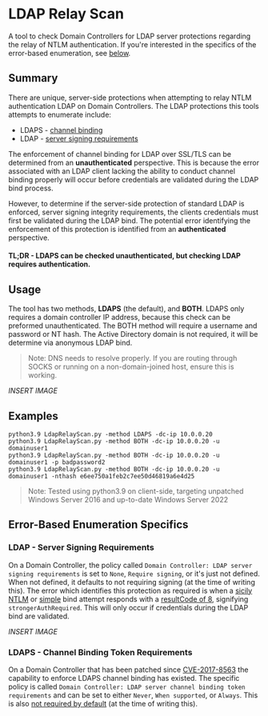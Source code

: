 # LDAP Relay Scan 
A tool to check Domain Controllers for LDAP server protections regarding the relay of NTLM authentication. If you're interested in the specifics of the error-based enumeration, see [below](blah).
## Summary
There are unique, server-side protections when attempting to relay NTLM authentication LDAP on Domain Controllers. The LDAP protections this tools attempts to enumerate include:
 - LDAPS - [channel binding](https://support.microsoft.com/en-us/topic/use-the-ldapenforcechannelbinding-registry-entry-to-make-ldap-authentication-over-ssl-tls-more-secure-e9ecfa27-5e57-8519-6ba3-d2c06b21812e)
 - LDAP - [server signing requirements](https://docs.microsoft.com/en-us/windows/security/threat-protection/security-policy-settings/domain-controller-ldap-server-signing-requirements)

The enforcement of channel binding for LDAP over SSL/TLS can be determined from an **unauthenticated** perspective. This is because the error associated with an LDAP client lacking the ability to conduct channel binding properly will occur before credentials are validated during the LDAP bind process. 

However, to determine if the server-side protection of standard LDAP is enforced, server signing integrity requirements, the clients credentials must first be validated during the LDAP bind. The potential error identifying the enforcement of this protection is identified from an **authenticated** perspective.



#### TL;DR - LDAPS can be checked unauthenticated, but checking LDAP requires authentication.

## Usage

The tool has two methods, **LDAPS** (the default), and **BOTH**. LDAPS only requires a domain controller IP address, because this check can be preformed unauthenticated. The BOTH method will require a username and password or NT hash. The Active Directory domain is not required, it will be determine via anonymous LDAP bind.
> Note: DNS needs to resolve properly. If you are routing through SOCKS or running on a non-domain-joined host, ensure this is working.

*INSERT IMAGE*

## Examples

```
python3.9 LdapRelayScan.py -method LDAPS -dc-ip 10.0.0.20
python3.9 LdapRelayScan.py -method BOTH -dc-ip 10.0.0.20 -u domainuser1 
python3.9 LdapRelayScan.py -method BOTH -dc-ip 10.0.0.20 -u domainuser1 -p badpassword2
python3.9 LdapRelayScan.py -method BOTH -dc-ip 10.0.0.20 -u domainuser1 -nthash e6ee750a1feb2c7ee50d46819a6e4d25
```
> Note: Tested using python3.9 on client-side, targeting unpatched Windows Server 2016 and up-to-date Windows Server 2022

## Error-Based Enumeration Specifics

### LDAP - Server Signing Requirements
On a Domain Controller, the policy called ```Domain Controller: LDAP server signing requirements``` is set to `None`, `Require signing`, or it's just not defined. When not defined, it defaults to not requiring signing (at the time of writing this). The error which identifies this protection as required is when a [sicily NTLM](https://docs.microsoft.com/en-us/openspecs/windows_protocols/ms-adts/e7d814a5-4cb5-4b0d-b408-09d79988b550) or [simple](https://ldapwiki.com/wiki/Simple%20Authentication) bind attempt responds with a [resultCode of 8](https://ldap.com/ldap-result-code-reference-core-ldapv3-result-codes/#rc-strongerAuthRequired), signifying `strongerAuthRequired`. This will only occur if credentials during the LDAP bind are validated. 

*INSERT IMAGE*

### LDAPS - Channel Binding Token Requirements
On a Domain Controller that has been patched since [CVE-2017-8563](https://msrc.microsoft.com/update-guide/vulnerability/CVE-2017-8563) the capability to enforce LDAPS channel binding has existed. The specific policy is called `Domain Controller: LDAP server channel binding token requirements` and can be set to either `Never`, `When supported`, or `Always`. This is also [not required by default](https://msrc.microsoft.com/update-guide/en-us/vulnerability/ADV190023) (at the time of writing this). 
